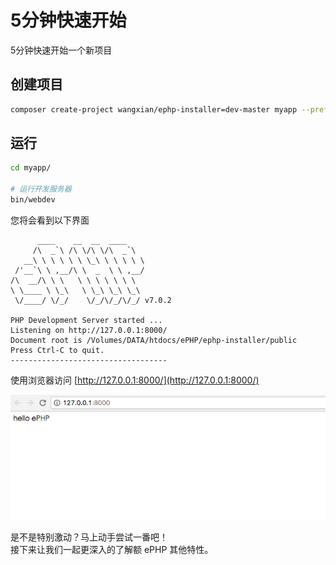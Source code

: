 # 5分钟快速开始

5分钟快速开始一个新项目

## 创建项目

```bash
composer create-project wangxian/ephp-installer=dev-master myapp --prefer-dist
```

## 运行

```bash
cd myapp/

# 运行开发服务器
bin/webdev
```

您将会看到以下界面

          ____    __  __  ____
         /\  _`\ /\ \/\ \/\  _`\
       __\ \ \ \ \ \ \_\ \ \ \ \ \
     /'__`\ \ ,__/\ \  _  \ \ ,__/
    /\  __/\ \ \   \ \ \ \ \ \ \
    \ \____ \ \_\   \ \_\ \_\ \_\
     \/____/ \/_/    \/_/\/_/\/_/ v7.0.2

    PHP Development Server started ...
    Listening on http://127.0.0.1:8000/
    Document root is /Volumes/DATA/htdocs/ePHP/ephp-installer/public
    Press Ctrl-C to quit.
    -----------------------------------

使用浏览器访问 [http://127.0.0.1:8000/](http://127.0.0.1:8000/)

![](/assets/import.png)

是不是特别激动？马上动手尝试一番吧！  
接下来让我们一起更深入的了解额 ePHP 其他特性。

